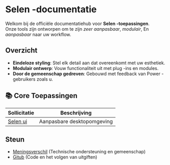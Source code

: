 # **Selen -documentatie**

Welkom bij de officiële documentatiehub voor **Selen -toepassingen**.\
Onze tools zijn ontworpen om te zijn _zeer aanpasbaar_, _modulair_, En
_aanpasbaar_ naar uw workflow.

## Overzicht

- **Eindeloze styling**: Stel elk detail aan dat overeenkomt met uw esthetiek.
- **Modulair ontwerp**: Vouw functionaliteit uit met plug -ins en modules.
- **Door de gemeenschap gedreven**: Gebouwd met feedback van Power -gebruikers
  zoals u.

## **📚 Core Toepassingen**

| Sollicitatie                | Beschrijving               |
| --------------------------- | -------------------------- |
| [Selen ui](/apps/seelen-ui) | Aanpasbare desktopomgeving |

## Steun

- [Meningsverschil](https://discord.gg/ABfASx5ZAJ) (Technische ondersteuning en
  gemeenschap)
- [Gitub](https://github.com/Seelen-Inc) (Code en het volgen van uitgiften)
